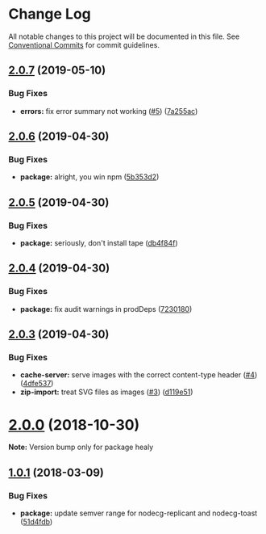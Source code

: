 # Change Log

All notable changes to this project will be documented in this file.
See [Conventional Commits](https://conventionalcommits.org) for commit guidelines.

## [2.0.7](https://github.com/Tespa/healy/compare/v2.0.6...v2.0.7) (2019-05-10)


### Bug Fixes

* **errors:** fix error summary not working ([#5](https://github.com/Tespa/healy/issues/5)) ([7a255ac](https://github.com/Tespa/healy/commit/7a255ac))





## [2.0.6](https://github.com/Tespa/healy/compare/v2.0.5...v2.0.6) (2019-04-30)


### Bug Fixes

* **package:** alright, you win npm ([5b353d2](https://github.com/Tespa/healy/commit/5b353d2))





## [2.0.5](https://github.com/Tespa/healy/compare/v2.0.4...v2.0.5) (2019-04-30)


### Bug Fixes

* **package:** seriously, don't install tape ([db4f84f](https://github.com/Tespa/healy/commit/db4f84f))





## [2.0.4](https://github.com/Tespa/healy/compare/v2.0.3...v2.0.4) (2019-04-30)


### Bug Fixes

* **package:** fix audit warnings in prodDeps ([7230180](https://github.com/Tespa/healy/commit/7230180))





## [2.0.3](https://github.com/Tespa/healy/compare/v2.0.2...v2.0.3) (2019-04-30)


### Bug Fixes

* **cache-server:** serve images with the correct content-type header ([#4](https://github.com/Tespa/healy/issues/4)) ([4dfe537](https://github.com/Tespa/healy/commit/4dfe537))
* **zip-import:** treat SVG files as images ([#3](https://github.com/Tespa/healy/issues/3)) ([d119e51](https://github.com/Tespa/healy/commit/d119e51))





<a name="2.0.0"></a>
# [2.0.0](https://github.com/SupportClass/healy/compare/v2.0.0-dev.4...v2.0.0) (2018-10-30)




**Note:** Version bump only for package healy

<a name="1.0.1"></a>
## [1.0.1](https://github.com/SupportClass/healy/compare/v1.0.0...v1.0.1) (2018-03-09)


### Bug Fixes

* **package:** update semver range for nodecg-replicant and nodecg-toast ([51d4fdb](https://github.com/SupportClass/healy/commit/51d4fdb))
